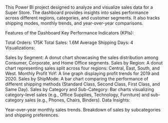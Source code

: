 This Power BI project designed to analyze and visualize sales data for a Super Store. The dashboard provides insights into sales performance across different regions, categories, and customer segments. It also tracks shipping modes, monthly trends, and year-over-year comparisons.

Features of the Dashboard
Key Performance Indicators (KPIs):

Total Orders: 175K
Total Sales: 1.6M
Average Shipping Days: 4
Visualizations:

Sales by Segment: A donut chart showcasing the sales distribution among Consumer, Corporate, and Home Office segments.
Sales by Region: A donut chart representing sales split across four regions: Central, East, South, and West.
Monthly Profit YoY: A line graph displaying profit trends for 2019 and 2020.
Sales by ShipMode: A bar chart comparing the performance of different shipping methods (Standard Class, Second Class, First Class, and Same Day).
Sales by Category and Sub-Category: Bar charts visualizing category-level sales (e.g., Office Supplies, Technology, Furniture) and sub-category sales (e.g., Phones, Chairs, Binders).
Data Insights:

Year-over-year monthly sales trends.
Breakdown of sales by subcategories and shipping preferences.
